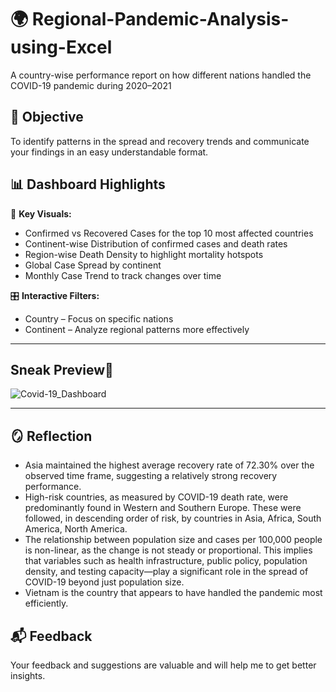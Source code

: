 # 🌍 Regional-Pandemic-Analysis-using-Excel
A country-wise performance report on how different  nations handled the COVID-19 pandemic during 2020–2021

## 🎯 Objective

To identify patterns in the spread and recovery trends and communicate your findings in an easy understandable format.

## 📊 Dashboard Highlights

📌 **Key Visuals:**

  - Confirmed vs Recovered Cases for the top 10 most affected countries
  - Continent-wise Distribution of confirmed cases and death rates
  - Region-wise Death Density to highlight mortality hotspots
  - Global Case Spread by continent
  - Monthly Case Trend to track changes over time

🎛️ **Interactive Filters:**

 - Country – Focus on specific nations
 - Continent – Analyze regional patterns more effectively

---
  
## Sneak Preview🫣

![Covid-19_Dashboard](https://github.com/user-attachments/assets/be07ac44-9cbc-42f6-9351-889c56dce05c)

---

## 🪞 Reflection

 - Asia maintained the highest average recovery rate of 72.30% over the observed time frame, suggesting a relatively strong recovery performance.
 - High-risk countries, as measured by COVID-19 death rate, were predominantly found in Western and Southern Europe. These were followed, in descending order of risk, by countries in Asia, Africa, South America, North America.
 - The relationship between population size and cases per 100,000 people is non-linear, as the change is not steady or proportional. This implies that variables such as health infrastructure, public policy, population density, and testing capacity—play a significant role in the spread of COVID-19 beyond just population size.
 - Vietnam is the country that appears to have handled the pandemic most efficiently.
   
## 📬 Feedback

Your feedback and suggestions are valuable and will help me to get better insights.


   
